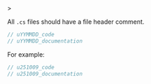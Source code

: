 <!-- u251009 -->>

All `.cs` files should have a file header comment.

```csharp
// uYYMMDD_code
// uYYMMDD_documentation
```

For example:

```csharp
// u251009_code
// u251009_documentation
```
